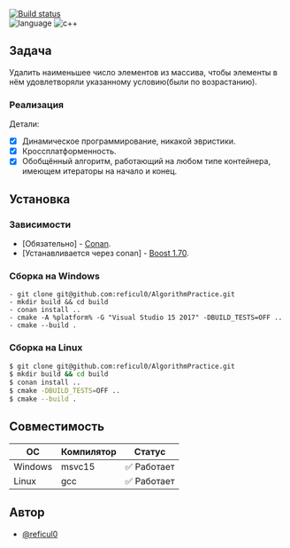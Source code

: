 [![Build status](https://ci.appveyor.com/api/projects/status/38vohc1jc9ol72dp/branch/master?svg=true)](https://ci.appveyor.com/project/reficul0/algorithmpractice/branch/master)<br>
![language](https://img.shields.io/badge/language-c++-blue.svg)
![c++](https://img.shields.io/badge/std-c++14-blue.svg)

## Задача

Удалить наименьшее число элементов из массива, чтобы элементы в нём удовлетворяли указанному условию(были по возрастанию).

### Реализация
Детали:
* [x] Динамическое программирование, никакой эвристики.
* [x] Кроссплатформенность.
* [x] Обобщённый алгоритм, работающий на любом типе контейнера, имеющем итераторы на начало и конец.

## Установка

### Зависимости

* [Обязательно] - [Conan](https://conan.io/).
* [Устанавливается через conan] - [Boost 1.70](http://www.boost.org/).

### Сборка на Windows

```shell
- git clone git@github.com:reficul0/AlgorithmPractice.git
- mkdir build && cd build
- conan install ..
- cmake -A %platform% -G "Visual Studio 15 2017" -DBUILD_TESTS=OFF ..
- cmake --build .
```
### Сборка на Linux

```bash
$ git clone git@github.com:reficul0/AlgorithmPractice.git
$ mkdir build && cd build
$ conan install ..
$ cmake -DBUILD_TESTS=OFF ..
$ cmake --build .
```
## Совместимость

ОС           | Компилятор    | Статус
------------ | ------------- | -------------
Windows      | msvc15        | :white_check_mark: Работает
Linux        | gcc           | :white_check_mark: Работает

## Автор

* [@reficul0](https://github.com/reficul0)
